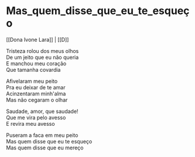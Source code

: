 # Mas_quem_disse_que_eu_te_esqueço

[[Dona Ivone Lara]] | [[D]]

Tristeza rolou dos meus olhos  
De um jeito que eu não queria  
E manchou meu coração  
Que tamanha covardia  

Afivelaram meu peito  
Pra eu deixar de te amar  
Acinzentaram minh'alma  
Mas não cegaram o olhar

Saudade, amor, que saudade!  
Que me vira pelo avesso  
E revira meu avesso

Puseram a faca em meu peito  
Mas quem disse que eu te esqueço  
Mas quem disse que eu mereço
